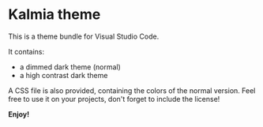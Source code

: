 # Kalmia theme

This is a theme bundle for Visual Studio Code.

It contains:

-   a dimmed dark theme (normal)
-   a high contrast dark theme

A CSS file is also provided, containing the colors of the normal version.
Feel free to use it on your projects, don't forget to include the license!

**Enjoy!**
